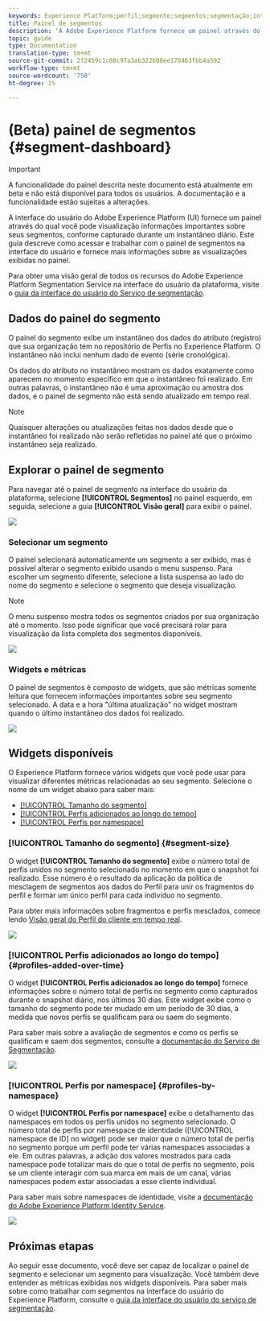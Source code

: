 ```yaml
---
keywords: Experience Platform;perfil;segmento;segmentos;segmentação;interface do usuário;UI;personalização;painel de segmento;painel;;;segment;segmentation;user interface;personalization;segment;
title: Painel de segmentos
description: 'A Adobe Experience Platform fornece um painel através do qual você pode visualização informações importantes sobre segmentos criados pela sua organização. '
topic: guide
type: Documentation
translation-type: tm+mt
source-git-commit: 2f2459c1c88c97a3ab322b08ee178463fbb4a592
workflow-type: tm+mt
source-wordcount: '758'
ht-degree: 1%

---
```



# (Beta) painel de segmentos {#segment-dashboard}

>[!IMPORTANT]
>
>A funcionalidade do painel descrita neste documento está atualmente em beta e não está disponível para todos os usuários. A documentação e a funcionalidade estão sujeitas a alterações.

A interface do usuário do Adobe Experience Platform (UI) fornece um painel através do qual você pode visualização informações importantes sobre seus segmentos, conforme capturado durante um instantâneo diário. Este guia descreve como acessar e trabalhar com o painel de segmentos na interface do usuário e fornece mais informações sobre as visualizações exibidas no painel.

Para obter uma visão geral de todos os recursos do Adobe Experience Platform Segmentation Service na interface do usuário da plataforma, visite o [guia da interface do usuário do Serviço de segmentação](../../segmentation/ui/overview.md).

## Dados do painel do segmento

O painel do segmento exibe um instantâneo dos dados do atributo (registro) que sua organização tem no repositório de Perfis no Experience Platform. O instantâneo não inclui nenhum dado de evento (série cronológica).

Os dados do atributo no instantâneo mostram os dados exatamente como aparecem no momento específico em que o instantâneo foi realizado. Em outras palavras, o instantâneo não é uma aproximação ou amostra dos dados, e o painel de segmento não está sendo atualizado em tempo real.

>[!NOTE]
>
>Quaisquer alterações ou atualizações feitas nos dados desde que o instantâneo foi realizado não serão refletidas no painel até que o próximo instantâneo seja realizado.

## Explorar o painel de segmento

Para navegar até o painel de segmento na interface do usuário da plataforma, selecione **[!UICONTROL Segmentos]** no painel esquerdo, em seguida, selecione a guia **[!UICONTROL Visão geral]** para exibir o painel.

![](../images/segments/dashboard-overview.png)

### Selecionar um segmento

O painel selecionará automaticamente um segmento a ser exibido, mas é possível alterar o segmento exibido usando o menu suspenso. Para escolher um segmento diferente, selecione a lista suspensa ao lado do nome do segmento e selecione o segmento que deseja visualização.

>[!NOTE]
>
>O menu suspenso mostra todos os segmentos criados por sua organização até o momento. Isso pode significar que você precisará rolar para visualização da lista completa dos segmentos disponíveis.

![](../images/segments/change-segment.png)

### Widgets e métricas

O painel de segmentos é composto de widgets, que são métricas somente leitura que fornecem informações importantes sobre seu segmento selecionado. A data e a hora &quot;última atualização&quot; no widget mostram quando o último instantâneo dos dados foi realizado.

![](../images/segments/widget-timestamp.png)

## Widgets disponíveis

O Experience Platform fornece vários widgets que você pode usar para visualizar diferentes métricas relacionadas ao seu segmento. Selecione o nome de um widget abaixo para saber mais:

* [[!UICONTROL Tamanho do segmento]](#segment-size)
* [[!UICONTROL Perfis adicionados ao longo do tempo]](#profiles-added-over-time)
* [[!UICONTROL Perfis por namespace]](#profiles-by-namespace)

### [!UICONTROL Tamanho do segmento] {#segment-size}

O widget **[!UICONTROL Tamanho do segmento]** exibe o número total de perfis unidos no segmento selecionado no momento em que o snapshot foi realizado. Esse número é o resultado da aplicação da política de mesclagem de segmentos aos dados do Perfil para unir os fragmentos do perfil e formar um único perfil para cada indivíduo no segmento.

Para obter mais informações sobre fragmentos e perfis mesclados, comece lendo [Visão geral do Perfil do cliente em tempo real](../../profile/home.md).

![](../images/segments/segment-size.png)

### [!UICONTROL Perfis adicionados ao longo do tempo] {#profiles-added-over-time}

O widget **[!UICONTROL Perfis adicionados ao longo do tempo]** fornece informações sobre o número total de perfis no segmento como capturados durante o snapshot diário, nos últimos 30 dias. Este widget exibe como o tamanho do segmento pode ter mudado em um período de 30 dias, à medida que novos perfis se qualificam para ou saem do segmento.

Para saber mais sobre a avaliação de segmentos e como os perfis se qualificam e saem dos segmentos, consulte a [documentação do Serviço de Segmentação](../../segmentation/home.md).

![](../images/segments/profiles-added-over-time.png)

### [!UICONTROL Perfis por namespace] {#profiles-by-namespace}

O widget **[!UICONTROL Perfis por namespace]** exibe o detalhamento das namespaces em todos os perfis unidos no segmento selecionado. O número total de perfis por namespace de identidade ([!UICONTROL namespace de ID] no widget) pode ser maior que o número total de perfis no segmento porque um perfil pode ter várias namespaces associadas a ele. Em outras palavras, a adição dos valores mostrados para cada namespace pode totalizar mais do que o total de perfis no segmento, pois se um cliente interagir com sua marca em mais de um canal, várias namespaces podem estar associadas a esse cliente individual.

Para saber mais sobre namespaces de identidade, visite a [documentação do Adobe Experience Platform Identity Service](../../identity-service/home.md).

![](../images/segments/profiles-by-namespace.png)

## Próximas etapas

Ao seguir esse documento, você deve ser capaz de localizar o painel de segmento e selecionar um segmento para visualização. Você também deve entender as métricas exibidas nos widgets disponíveis. Para saber mais sobre como trabalhar com segmentos na interface do usuário do Experience Platform, consulte o [guia da interface do usuário do serviço de segmentação](../../segmentation/ui/overview.md).